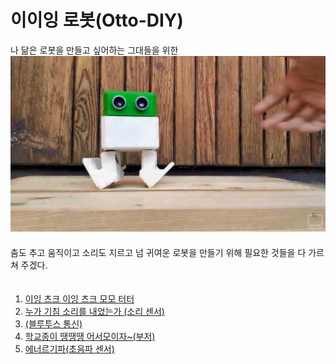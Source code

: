 # 이이잉 로봇(Otto-DIY)
나 닮은 로봇을 만들고 싶어하는 그대들을 위한  
[![Watch the video](./img/otto-diy.PNG)](https://www.youtube.com/watch?v=oMY6p6zNqz4)  
　  
춤도 추고 움직이고 소리도 지르고 넘 귀여운 로봇을 만들기 위해 필요한 것들을 
다 가르쳐 주겠다.  
　  
1. [이잉 츠크 이잉 츠크 모모 터터](https://github.com/alscjf909/ING-Robot/tree/master/servo_motor)
2. [누가 기침 소리를 내었는가 (소리 센서)](https://github.com/alscjf909/ING-Robot/tree/master/Sound-Sensor)
3. [(블루투스 통신)](https://github.com/alscjf909/ING-Robot/tree/master/Bluetooth)
4. [학교종이 땡땡땡 어서모이자~(부저)](https://github.com/alscjf909/ING-Robot/tree/master/Buzzer)
5. [에너르기파(초음파 센서)]()
